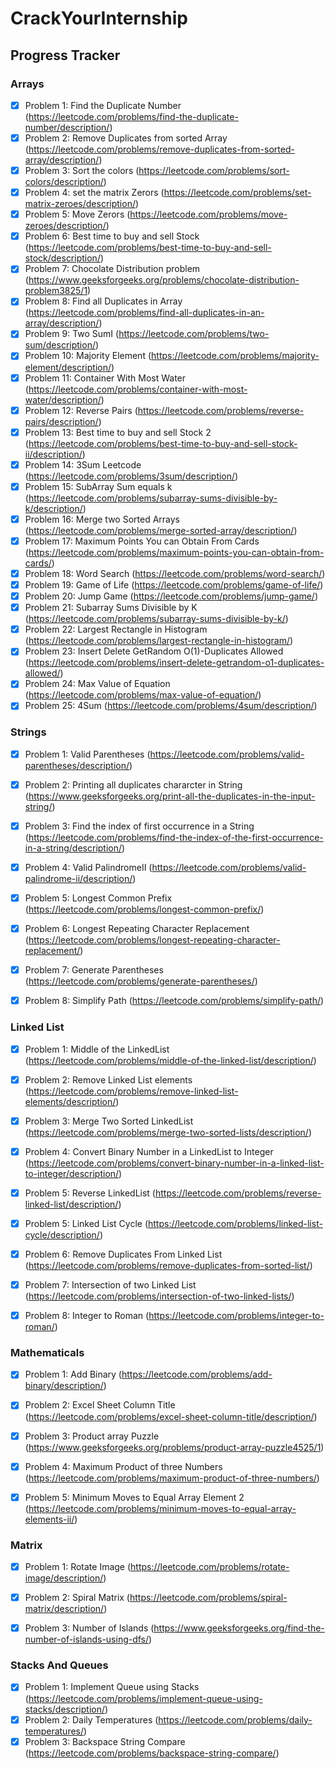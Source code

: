 # CrackYourInternship
## Progress Tracker

### Arrays
- [X] Problem 1: Find the Duplicate Number (https://leetcode.com/problems/find-the-duplicate-number/description/)
- [X] Problem 2: Remove Duplicates from sorted Array (https://leetcode.com/problems/remove-duplicates-from-sorted-array/description/)
- [X] Problem 3: Sort the colors (https://leetcode.com/problems/sort-colors/description/)
- [X] Problem 4: set the matrix Zerors (https://leetcode.com/problems/set-matrix-zeroes/description/)
- [X] Problem 5: Move Zerors (https://leetcode.com/problems/move-zeroes/description/)
- [X] Problem 6: Best time to buy and sell Stock (https://leetcode.com/problems/best-time-to-buy-and-sell-stock/description/)
- [X] Problem 7: Chocolate Distribution problem (https://www.geeksforgeeks.org/problems/chocolate-distribution-problem3825/1)
- [X] Problem 8: Find all Duplicates in Array (https://leetcode.com/problems/find-all-duplicates-in-an-array/description/)
- [X] Problem 9: Two SumI (https://leetcode.com/problems/two-sum/description/)
- [X] Problem 10: Majority Element (https://leetcode.com/problems/majority-element/description/)
- [x] Problem 11: Container With Most Water (https://leetcode.com/problems/container-with-most-water/description/)
- [X] Problem 12: Reverse Pairs (https://leetcode.com/problems/reverse-pairs/description/)
- [X] Problem 13: Best time to buy and sell Stock 2 (https://leetcode.com/problems/best-time-to-buy-and-sell-stock-ii/description/)
- [X] Problem 14: 3Sum Leetcode (https://leetcode.com/problems/3sum/description/)
- [x] Problem 15: SubArray Sum equals k (https://leetcode.com/problems/subarray-sums-divisible-by-k/description/)
- [X] Problem 16: Merge two Sorted Arrays  (https://leetcode.com/problems/merge-sorted-array/description/)
- [X] Problem 17: Maximum Points You can Obtain From Cards (https://leetcode.com/problems/maximum-points-you-can-obtain-from-cards/)
- [X] Problem 18: Word Search (https://leetcode.com/problems/word-search/)
- [X] Problem 19: Game of Life (https://leetcode.com/problems/game-of-life/)
- [X] Problem 20: Jump Game (https://leetcode.com/problems/jump-game/)
- [X] Problem 21: Subarray Sums Divisible by K (https://leetcode.com/problems/subarray-sums-divisible-by-k/)
- [X] Problem 22: Largest Rectangle in Histogram (https://leetcode.com/problems/largest-rectangle-in-histogram/)
- [X] Problem 23: Insert Delete GetRandom O(1)-Duplicates Allowed (https://leetcode.com/problems/insert-delete-getrandom-o1-duplicates-allowed/)
- [X] Problem 24: Max Value of Equation (https://leetcode.com/problems/max-value-of-equation/)
- [X] Problem 25: 4Sum (https://leetcode.com/problems/4sum/description/)

### Strings
- [X] Problem 1: Valid Parentheses (https://leetcode.com/problems/valid-parentheses/description/)
- [X] Problem 2: Printing all duplicates chararcter in String (https://www.geeksforgeeks.org/print-all-the-duplicates-in-the-input-string/)
- [X] Problem 3: Find the index of first occurrence in a String (https://leetcode.com/problems/find-the-index-of-the-first-occurrence-in-a-string/description/)
- [X] Problem 4: Valid PalindromeII (https://leetcode.com/problems/valid-palindrome-ii/description/)
- [X] Problem 5: Longest Common Prefix (https://leetcode.com/problems/longest-common-prefix/)
- [X] Problem 6: Longest Repeating Character Replacement (https://leetcode.com/problems/longest-repeating-character-replacement/)
- [X] Problem 7: Generate Parentheses (https://leetcode.com/problems/generate-parentheses/)
- [X] Problem 8: Simplify Path (https://leetcode.com/problems/simplify-path/)


### Linked List
- [x] Problem 1: Middle of the LinkedList (https://leetcode.com/problems/middle-of-the-linked-list/description/)
- [X] Problem 2: Remove Linked List elements (https://leetcode.com/problems/remove-linked-list-elements/description/)
- [x] Problem 3: Merge Two Sorted LinkedList (https://leetcode.com/problems/merge-two-sorted-lists/description/)
- [X] Problem 4: Convert Binary Number in a LinkedList to Integer (https://leetcode.com/problems/convert-binary-number-in-a-linked-list-to-integer/description/)
- [X] Problem 5: Reverse LinkedList (https://leetcode.com/problems/reverse-linked-list/description/)
- [X] Problem 5: Linked List Cycle (https://leetcode.com/problems/linked-list-cycle/description/)
- [X] Problem 6: Remove Duplicates From Linked List (https://leetcode.com/problems/remove-duplicates-from-sorted-list/)
- [X] Problem 7: Intersection of two Linked List (https://leetcode.com/problems/intersection-of-two-linked-lists/)
- [X] Problem 8: Integer to Roman (https://leetcode.com/problems/integer-to-roman/)
  

### Mathematicals
- [x] Problem 1: Add Binary (https://leetcode.com/problems/add-binary/description/)  
- [X] Problem 2: Excel Sheet Column Title (https://leetcode.com/problems/excel-sheet-column-title/description/)
- [x] Problem 3: Product array Puzzle (https://www.geeksforgeeks.org/problems/product-array-puzzle4525/1)
- [X] Problem 4: Maximum Product of three Numbers (https://leetcode.com/problems/maximum-product-of-three-numbers/)
- [X] Problem 5: Minimum Moves to Equal Array Element 2 (https://leetcode.com/problems/minimum-moves-to-equal-array-elements-ii/)


### Matrix
- [X] Problem 1: Rotate Image (https://leetcode.com/problems/rotate-image/description/)
- [X] Problem 2: Spiral Matrix (https://leetcode.com/problems/spiral-matrix/description/)
- [X] Problem 3: Number of Islands (https://www.geeksforgeeks.org/find-the-number-of-islands-using-dfs/)


### Stacks And Queues
- [X] Problem 1: Implement Queue using Stacks (https://leetcode.com/problems/implement-queue-using-stacks/description/)
- [X] Problem 2: Daily Temperatures (https://leetcode.com/problems/daily-temperatures/)
- [X] Problem 3: Backspace String Compare (https://leetcode.com/problems/backspace-string-compare/)
